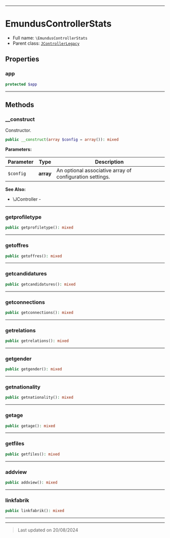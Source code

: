 ***

# EmundusControllerStats





* Full name: `\EmundusControllerStats`
* Parent class: [`JControllerLegacy`](./JControllerLegacy.md)



## Properties


### app



```php
protected $app
```






***

## Methods


### __construct

Constructor.

```php
public __construct(array $config = array()): mixed
```








**Parameters:**

| Parameter | Type | Description |
|-----------|------|-------------|
| `$config` | **array** | An optional associative array of configuration settings. |






**See Also:**

* \JController - 

***

### getprofiletype



```php
public getprofiletype(): mixed
```













***

### getoffres



```php
public getoffres(): mixed
```













***

### getcandidatures



```php
public getcandidatures(): mixed
```













***

### getconnections



```php
public getconnections(): mixed
```













***

### getrelations



```php
public getrelations(): mixed
```













***

### getgender



```php
public getgender(): mixed
```













***

### getnationality



```php
public getnationality(): mixed
```













***

### getage



```php
public getage(): mixed
```













***

### getfiles



```php
public getfiles(): mixed
```













***

### addview



```php
public addview(): mixed
```













***

### linkfabrik



```php
public linkfabrik(): mixed
```













***


***
> Last updated on 20/08/2024
